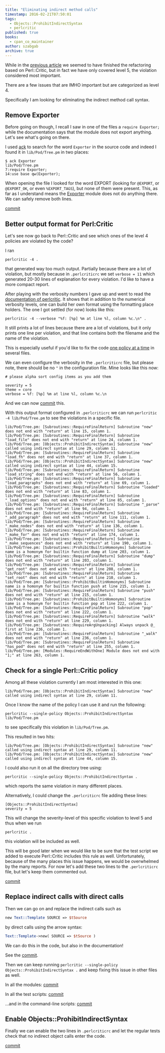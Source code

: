 ```yaml
---
title: "Eliminating indirect method calls"
timestamp: 2016-02-21T07:50:01
tags:
  - Objects::ProhibitIndirectSyntax
  - perlcritic
published: true
books:
  - cpan_co_maintainer
author: szabgab
archive: true
---
```



While in the <a href="">previous article</a> we seemed to have finished the refactoring based on Perl::Critic,
but in fact we have only covered level 5, the violation considered most important.

There are a few issues that are IMHO important but are categorized as level 4.

Specifically I am looking for eliminating the indirect method call syntax.


## Remove Exporter

Before going on though, I recall I saw in one of the files a `require Exporter;` while
the documentation says that the module does not export anything. Let's see what's going on there.

I used [ack](http://beyondgrep.com/) to search for the word `Exporter` in the source code
and indeed I found it in `lib/Pod/Tree.pm` in two places:

```
$ ack Exporter
lib/Pod/Tree.pm
7:require Exporter;
14:use base qw(Exporter);
```

When opening the file I looked for the word EXPORT (looking for `@EXPORT`, or `@EXPORT_OK`, or even `%EXPORT_TAGS`),
but none of them were present. This, as far as I understand means the [Exporter](https://metacpan.org/pod/Exporter) module does
not do anything there. We can safely remove both lines.

[commit](https://github.com/szabgab/Pod-Tree/commit/4fdc22b9ce39c64bd5c7c200d2449170410578eb)

## Better output format for Perl:Critic

Let's see now go back to Perl::Critic and see which ones of the level 4 policies
are violated by the code?

I ran

```
perlcritic -4 .
```

that generated way too much output. Partially because there are a lot of violation, but mostly because in
`.perlcriticrc` we set `verbose = 11` which generated 20-30 lines of explanation
for every violation. I'd like to have a more compact report.

After playing with the verbosity numbers I gave up and went to read the
[documentation of perlcritic](https://metacpan.org/pod/distribution/Perl-Critic/bin/perlcritic).
It shows that in addition to the numerical verbosity levels, one can build her own format using the
formatting place holders. The one I got settled (for now) looks like this:

```
perlcritic -4 --verbose "%f: [%p] %m at line %l, column %c.\n" .
```

It still prints a lot of lines because there are a lot of violations, but it only prints
one line per violation, and that line contains both the filename and the name of the violation.

This is especially useful if you'd like to fix the code
[one policy at a time](https://perlmaven.com/perl-critic-one-policy)
in several files.

We can even configure the verbosity in the `.perlcriticrc` file, but please note,
there should be no `"` in the configuration file. Mine looks like this now:

```
# please alpha sort config items as you add them

severity = 5
theme = core
verbose = %f: [%p] %m at line %l, column %c.\n
```

And we can now 
[commit](https://github.com/szabgab/Pod-Tree/commit/37317bf725feba651dd05f89a55062b897408bfc) this.

With this output format configured in `.perlcriticrc` we can run 
`perlcritic -4 lib/Pod/Tree.pm` to see the violations in a specific file.

```
lib/Pod/Tree.pm: [Subroutines::RequireFinalReturn] Subroutine "new" does not end with "return" at line 15, column 1.
lib/Pod/Tree.pm: [Subroutines::RequireFinalReturn] Subroutine "load_file" does not end with "return" at line 24, column 1.
lib/Pod/Tree.pm: [Objects::ProhibitIndirectSyntax] Subroutine "new" called using indirect syntax at line 29, column 11.
lib/Pod/Tree.pm: [Subroutines::RequireFinalReturn] Subroutine "load_fh" does not end with "return" at line 37, column 1.
lib/Pod/Tree.pm: [Objects::ProhibitIndirectSyntax] Subroutine "new" called using indirect syntax at line 44, column 15.
lib/Pod/Tree.pm: [Subroutines::RequireFinalReturn] Subroutine "load_string" does not end with "return" at line 56, column 1.
lib/Pod/Tree.pm: [Subroutines::RequireFinalReturn] Subroutine "load_paragraphs" does not end with "return" at line 69, column 1.
lib/Pod/Tree.pm: [Subroutines::RequireFinalReturn] Subroutine "loaded" does not end with "return" at line 83, column 1.
lib/Pod/Tree.pm: [Subroutines::RequireFinalReturn] Subroutine "_load_options" does not end with "return" at line 85, column 1.
lib/Pod/Tree.pm: [Subroutines::RequireFinalReturn] Subroutine "_parse" does not end with "return" at line 94, column 1.
lib/Pod/Tree.pm: [Subroutines::RequireFinalReturn] Subroutine "_add_paragraph" does not end with "return" at line 111, column 1.
lib/Pod/Tree.pm: [Subroutines::RequireFinalReturn] Subroutine "_make_nodes" does not end with "return" at line 136, column 1.
lib/Pod/Tree.pm: [Subroutines::RequireFinalReturn] Subroutine "_make_for" does not end with "return" at line 174, column 1.
lib/Pod/Tree.pm: [Subroutines::RequireFinalReturn] Subroutine "_make_sequences" does not end with "return" at line 190, column 1.
lib/Pod/Tree.pm: [Subroutines::ProhibitBuiltinHomonyms] Subroutine name is a homonym for builtin function dump at line 203, column 1.
lib/Pod/Tree.pm: [Subroutines::RequireFinalReturn] Subroutine "dump" does not end with "return" at line 203, column 1.
lib/Pod/Tree.pm: [Subroutines::RequireFinalReturn] Subroutine "get_root" does not end with "return" at line 208, column 1.
lib/Pod/Tree.pm: [Subroutines::RequireFinalReturn] Subroutine "set_root" does not end with "return" at line 210, column 1.
lib/Pod/Tree.pm: [Subroutines::ProhibitBuiltinHomonyms] Subroutine name is a homonym for builtin function push at line 215, column 1.
lib/Pod/Tree.pm: [Subroutines::RequireFinalReturn] Subroutine "push" does not end with "return" at line 215, column 1.
lib/Pod/Tree.pm: [Subroutines::ProhibitBuiltinHomonyms] Subroutine name is a homonym for builtin function pop at line 222, column 1.
lib/Pod/Tree.pm: [Subroutines::RequireFinalReturn] Subroutine "pop" does not end with "return" at line 222, column 1.
lib/Pod/Tree.pm: [Subroutines::RequireFinalReturn] Subroutine "walk" does not end with "return" at line 229, column 1.
lib/Pod/Tree.pm: [Subroutines::RequireArgUnpacking] Always unpack @_ first at line 236, column 1.
lib/Pod/Tree.pm: [Subroutines::RequireFinalReturn] Subroutine "_walk" does not end with "return" at line 236, column 1.
lib/Pod/Tree.pm: [Subroutines::RequireFinalReturn] Subroutine "has_pod" does not end with "return" at line 255, column 1.
lib/Pod/Tree.pm: [Modules::RequireEndWithOne] Module does not end with "1;" at line 263, column 1.
```

## Check for a single Perl::Critic policy

Among all these violation currently I am most interested in this one:

```
lib/Pod/Tree.pm: [Objects::ProhibitIndirectSyntax] Subroutine "new" called using indirect syntax at line 29, column 11.
```

Once I know the name of the policy I can use it and run the following:

```
perlcritic --single-policy Objects::ProhibitIndirectSyntax lib/Pod/Tree.pm 
```

to see specifically this violation in `lib/Pod/Tree.pm`.

This resulted in two hits:

```
lib/Pod/Tree.pm: [Objects::ProhibitIndirectSyntax] Subroutine "new" called using indirect syntax at line 29, column 11.
lib/Pod/Tree.pm: [Objects::ProhibitIndirectSyntax] Subroutine "new" called using indirect syntax at line 44, column 15.
```

I could also run it on all the directory tree using:

```
perlcritic --single-policy Objects::ProhibitIndirectSyntax .
```

which reports the same violation in many different places.

Alternatively, I could change the `.perlcriticrc` file adding these lines:

```
[Objects::ProhibitIndirectSyntax]
severity = 5
```

This will change the severity-level of this specific violation to level 5
and thus when we run

```
perlcritic .
```

this violation will be included as well.

This will be good later when we would like to be sure that the test script
we added to execute Perl::Critic includes this rule as well.
Unfortunately, because of the many places this issue happens, we would be overwhelmed by the
many reports. For now let's add these two lines to the `.perlcriticrc` file,
but let's keep them commented out.

[commit](https://github.com/szabgab/Pod-Tree/commit/e11a22367fc97f07ab4df38439456f4bc2b62caa)

## Replace indirect calls with direct calls

Then we can go on and replace the indirect calls such as

```perl
new Text::Template SOURCE => $tSource
```

by direct calls using the arrow syntax:

```perl
Text::Template->new( SOURCE => $tSource )
```

We can do this in the code, but also in the documentation!

See the [commit](https://github.com/szabgab/Pod-Tree/commit/45d8f7b1c55395214b1729ee55b79c870fb63090).

Then we can keep running `perlcritic --single-policy Objects::ProhibitIndirectSyntax .`
and keep fixing this issue in other files as well.

In all the modules:
[commit](https://github.com/szabgab/Pod-Tree/commit/ddf876292a36eb4e100e13c9b857f9fad92bce24)


In all the test scripts:
[commit](https://github.com/szabgab/Pod-Tree/commit/f5b202108c5da39730c4f0ce7c0e1e061d594632)

...and in the command-line scripts:
[commit](https://github.com/szabgab/Pod-Tree/commit/f82ff4dc54347ca473cab510c7f03d486ecfa614)

## Enable Objects::ProhibitIndirectSyntax

Finally we can enable the two lines in `.perlcriticrc` and let the regular tests check that
no indirect object calls enter the code.

[commit](https://github.com/szabgab/Pod-Tree/commit/820b1caaeea741d401538100541c58a942ccfe34)


